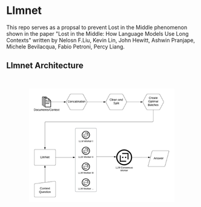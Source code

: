 # Llmnet

This repo serves as a propsal to prevent Lost in the Middle phenomenon shown in the paper "Lost in the Middle: How Language Models Use Long Contexts" written by Nelosn F.Liu, Kevin Lin, John Hewitt, Ashwin Pranjape, Michele Bevilacqua, Fabio Petroni, Percy Liang.

## Llmnet Architecture

<br>

<p align="center">
  <img src="assets/Llmnet.png" alt="fukkatsu Logo" height="300">
</p>